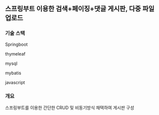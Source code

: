 
## 스프링부트 이용한 검색+페이징+댓글 게시판, 다중 파일업로드


### 기술 스택
  Springboot
  
  thymeleaf
  
  mysql
  
  mybatis
  
  javascript
  


### 개요

  스프링부트를 이용한 간단한 CRUD 및 비동기방식 채택하여 게시판 구성
  
